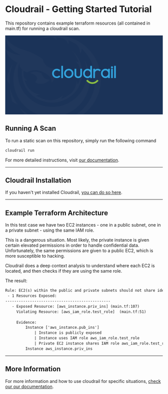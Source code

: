 # Cloudrail - Getting Started Tutorial
This repository contains example terraform resources (all contained in main.tf) for running a cloudrail scan.

![Cloudrail Logo](misc/cloudrail_logo.png)

## Running A Scan
To run a static scan on this repository, simply run the following command

```bash
cloudrail run
```

For more detailed instructions, visit [our documentation](https://cloudrail.app/start/).

---

## Cloudrail Installation
If you haven't yet installed Cloudrail, [you can do so here](https://cloudrail.app/start/).

---
## Example Terraform Architecture
In this test case we have two EC2 instances - one in a public subnet, one in a private subnet - using the same IAM role.

This is a dangerous situation. Most likely, the private instance is given certain elevated permissions in order to
handle confidential data. Unfortunately, the same permissions are given to a public EC2, which is more susceptible to hacking.

Cloudrail does a deep context analysis to understand where each EC2 is located, and then checks if they are using the same role.

The result:

```txt
Rule: EC2(s) within the public and private subnets should not share identical IAM roles
 - 1 Resources Exposed:
-----------------------------------------------
   - Exposed Resource: [aws_instance.priv_ins] (main.tf:107)
     Violating Resource: [aws_iam_role.test_role]  (main.tf:51)

     Evidence:
         Instance ['aws_instance.pub_ins']
             | Instance is publicly exposed
             | Instance uses IAM role aws_iam_role.test_role
             | Private EC2 instance shares IAM role aws_iam_role.test_role as well
         Instance aws_instance.priv_ins
```

---

## More Information
For more information and how to use cloudrail for specific situations, [check our our documentation](https://docs.cloudrail.app).
